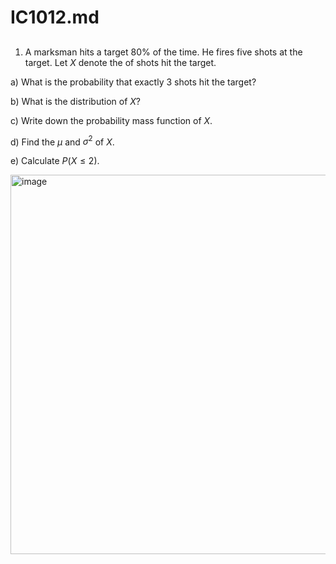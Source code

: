 # IC1012.md


## 


1. A marksman hits a target 80% of the
time. He fires five shots at the target. Let $X$ denote the of shots hit the target. 

a) What is the probability that exactly 3 shots hit the target?

b) What is the distribution of $X$?

c) Write down the probability mass function of $X$. 

d) Find the $\mu$ and $\sigma^2$ of $X$. 

e) Calculate $P(X\leq 2)$. 


<img width="607" alt="image" src="https://github.com/user-attachments/assets/ed33c9e3-9de5-4040-992b-4ab5903d3f0c">






